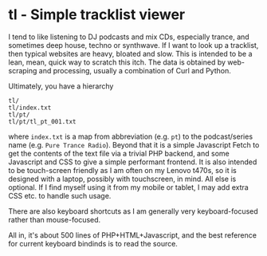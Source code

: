 # tl - Simple tracklist viewer
I tend to like listening to DJ podcasts and mix CDs, especially trance,
and sometimes deep house, techno or synthwave. If I want to look up a
tracklist, then typical websites are heavy, bloated and slow.
This is intended to be a lean, mean, quick way to scratch this itch.
The data is obtained by web-scraping and processing, usually
a combination of Curl and Python.

Ultimately, you have a hierarchy
```
tl/
tl/index.txt
tl/pt/
tl/pt/tl_pt_001.txt
```
where `index.txt` is a map from abbreviation (e.g. `pt`) to the
podcast/series name (e.g. `Pure Trance Radio`). Beyond that
it is a simple Javascript Fetch to get the contents of
the text file via a trivial PHP backend, and some Javascript
and CSS to give a simple performant frontend. It is also
intended to be touch-screen friendly as I am often on my
Lenovo t470s, so it is designed with a laptop, possibly
with touchscreen, in mind. All else is optional. If I find
myself using it from my mobile or tablet, I may add extra
CSS etc. to handle such usage.

There are also keyboard shortcuts as I am generally very
keyboard-focused rather than mouse-focused.

All in, it's about 500 lines of PHP+HTML+Javascript, and
the best reference for current keyboard bindinds is to read
the source.
